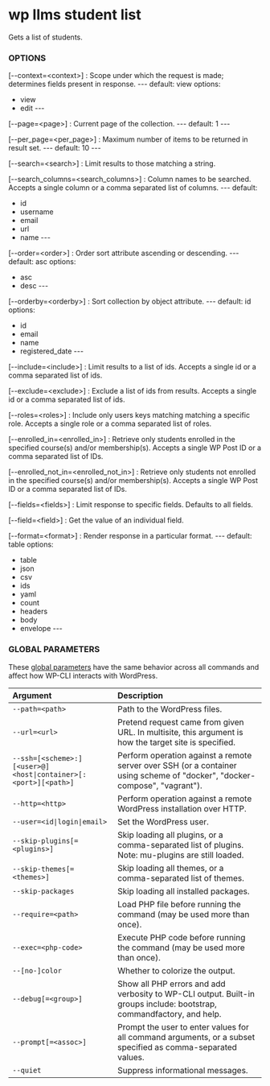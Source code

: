# wp llms student list

Gets a list of  students.

### OPTIONS

[\--context=&lt;context&gt;]
: Scope under which the request is made; determines fields present in response.
\---
default: view
options:
  - view
  - edit
\---

[\--page=&lt;page&gt;]
: Current page of the collection.
\---
default: 1
\---

[\--per_page=&lt;per_page&gt;]
: Maximum number of items to be returned in result set.
\---
default: 10
\---

[\--search=&lt;search&gt;]
: Limit results to those matching a string.

[\--search_columns=&lt;search_columns&gt;]
: Column names to be searched. Accepts a single column or a comma separated list of columns.
\---
default:
  - id
  - username
  - email
  - url
  - name
\---

[\--order=&lt;order&gt;]
: Order sort attribute ascending or descending.
\---
default: asc
options:
  - asc
  - desc
\---

[\--orderby=&lt;orderby&gt;]
: Sort collection by object attribute.
\---
default: id
options:
  - id
  - email
  - name
  - registered_date
\---

[\--include=&lt;include&gt;]
: Limit results to a list of ids. Accepts a single id or a comma separated list of ids.

[\--exclude=&lt;exclude&gt;]
: Exclude a list of ids from results. Accepts a single id or a comma separated list of ids.

[\--roles=&lt;roles&gt;]
: Include only users keys matching matching a specific role. Accepts a single role or a comma separated list of roles.

[\--enrolled_in=&lt;enrolled_in&gt;]
: Retrieve only students enrolled in the specified course(s) and/or membership(s). Accepts a single WP Post ID or a comma separated list of IDs.

[\--enrolled_not_in=&lt;enrolled_not_in&gt;]
: Retrieve only students not enrolled in the specified course(s) and/or membership(s). Accepts a single WP Post ID or a comma separated list of IDs.

[\--fields=&lt;fields&gt;]
: Limit response to specific fields. Defaults to all fields.

[\--field=&lt;field&gt;]
: Get the value of an individual field.

[\--format=&lt;format&gt;]
: Render response in a particular format.
\---
default: table
options:
  - table
  - json
  - csv
  - ids
  - yaml
  - count
  - headers
  - body
  - envelope
\---

### GLOBAL PARAMETERS

These [global parameters](https://make.wordpress.org/cli/handbook/config/) have the same behavior across all commands and affect how WP-CLI interacts with WordPress.

| **Argument**    | **Description**              |
|:----------------|:-----------------------------|
| `--path=<path>` | Path to the WordPress files. |
| `--url=<url>` | Pretend request came from given URL. In multisite, this argument is how the target site is specified. |
| `--ssh=[<scheme>:][<user>@]<host\|container>[:<port>][<path>]` | Perform operation against a remote server over SSH (or a container using scheme of "docker", "docker-compose", "vagrant"). |
| `--http=<http>` | Perform operation against a remote WordPress installation over HTTP. |
| `--user=<id\|login\|email>` | Set the WordPress user. |
| `--skip-plugins[=<plugins>]` | Skip loading all plugins, or a comma-separated list of plugins. Note: mu-plugins are still loaded. |
| `--skip-themes[=<themes>]` | Skip loading all themes, or a comma-separated list of themes. |
| `--skip-packages` | Skip loading all installed packages. |
| `--require=<path>` | Load PHP file before running the command (may be used more than once). |
| `--exec=<php-code>` | Execute PHP code before running the command (may be used more than once). |
| `--[no-]color` | Whether to colorize the output. |
| `--debug[=<group>]` | Show all PHP errors and add verbosity to WP-CLI output. Built-in groups include: bootstrap, commandfactory, and help. |
| `--prompt[=<assoc>]` | Prompt the user to enter values for all command arguments, or a subset specified as comma-separated values. |
| `--quiet` | Suppress informational messages. |
